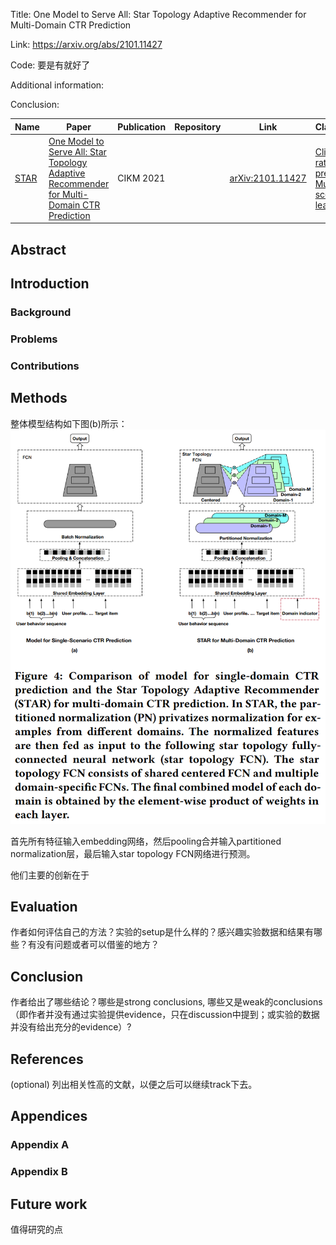 Title: One Model to Serve All: Star Topology Adaptive Recommender for Multi-Domain CTR Prediction

Link: https://arxiv.org/abs/2101.11427

Code: 要是有就好了

Additional information: 

Conclusion: 

| Name | Paper                                                                                                                                                                                                            | Publication | Repository | Link                                                 | Classification                                                                                 |
| ---- | ---------------------------------------------------------------------------------------------------------------------------------------------------------------------------------------------------------------- | ----------- | ---------- | ---------------------------------------------------- | ---------------------------------------------------------------------------------------------- |
| [STAR](+Papers/STAR.md) | [One Model to Serve All: Star Topology Adaptive Recommender for Multi-Domain CTR Prediction](../AI4Rec.md#One%20Model%20to%20Serve%20All%20Star%20Topology%20Adaptive%20Recommender%20for%20Multi-Domain%20CTR%20Prediction) | CIKM 2021   |            | [arXiv:2101.11427](https://arxiv.org/abs/2101.11427) | [Click-through rate prediction](#Click-through%20rate%20prediction), [Multi-scenario learning](#Multi-scenario%20learning) |

## Abstract



## Introduction

### Background



### Problems



### Contributions



## Methods

整体模型结构如下图(b)所示：
![](../../../../Resources/4.%20Artificial%20intelligence/3.%20Applications/Recommender%20system/Pasted%20image%2020230719160434.png)

首先所有特征输入embedding网络，然后pooling合并输入partitioned normalization层，最后输入star topology FCN网络进行预测。

他们主要的创新在于

### 
  

## Evaluation

作者如何评估自己的方法？实验的setup是什么样的？感兴趣实验数据和结果有哪些？有没有问题或者可以借鉴的地方？

  

## Conclusion

作者给出了哪些结论？哪些是strong conclusions, 哪些又是weak的conclusions（即作者并没有通过实验提供evidence，只在discussion中提到；或实验的数据并没有给出充分的evidence）?

  

## References

(optional) 列出相关性高的文献，以便之后可以继续track下去。




## Appendices

### Appendix A



### Appendix B



## Future work

值得研究的点








